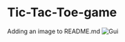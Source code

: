 # Tic-Tac-Toe-game
Adding an image to README.md
![Gui](https://github.com/akshaya-0210/Tic-Tac-Toe-game/assets/113678024/736e7470-1d40-40bf-ace7-d961f83bad70)
